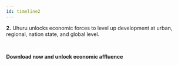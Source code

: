 ```yaml
---
id: timeline2
---
```

**2.** Uhuru unlocks economic forces to level up development at urban, regional, nation state, and global level.

<br />

**Download now and unlock economic affluence**
